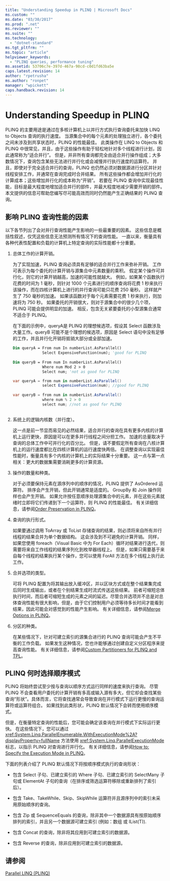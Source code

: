```yaml
---
title: "Understanding Speedup in PLINQ | Microsoft Docs"
ms.custom: ""
ms.date: "03/30/2017"
ms.prod: ".net"
ms.reviewer: ""
ms.suite: ""
ms.technology: 
  - "dotnet-standard"
ms.tgt_pltfrm: ""
ms.topic: "article"
helpviewer_keywords: 
  - "PLINQ queries, performance tuning"
ms.assetid: 53706c7e-397d-467a-98cd-c0d1fd63ba5e
caps.latest.revision: 14
author: "rpetrusha"
ms.author: "ronpet"
manager: "wpickett"
caps.handback.revision: 14
---
```

# Understanding Speedup in PLINQ
PLINQ 的主要用途是通过在多核计算机上以并行方式执行查询委托来加快 LINQ to Objects 查询的执行速度。  当源集合中的每个元素的处理独立进行，各个委托之间未涉及到共享状态时，PLINQ 的性能最佳。  此类操作在 LINQ to Objects 和 PLINQ 中很常见，并且，由于这些操作有助于轻松地针对多个线程进行计划，因此通常称为“适合并行”。  但是，并非所有查询都完全由适合并行操作组成；大多数情况下，查询包含某些无法进行并行化或会减慢并行执行速度的运算符。  并且，即使对于完全适合并行的查询，PLINQ 也仍然必须对数据源进行分区并针对线程安排工作，并通常在查询完成时合并结果。  所有这些操作都会增加并行化的计算成本；这些增加并行化的成本称为“开销”。  若要在 PLINQ 查询中实现最佳性能，目标是最大程度地增加适合并行的部件，并最大程度地减少需要开销的部件。  本文提供的信息可帮助您编写尽可能高效而同时仍然能产生正确结果的 PLINQ 查询。  
  
## 影响 PLINQ 查询性能的因素  
 以下各节列出了会对并行查询性能产生影响的一些最重要的因素。  这些信息是概括性叙述，仅凭这些信息无法预测所有情况下的查询性能。  一直以来，衡量具有各种代表性配置和负载的计算机上特定查询的实际性能都十分重要。  
  
1.  总体工作的计算开销。  
  
     为了实现加速，PLINQ 查询必须具有足够的适合并行工作来弥补开销。  工作可表示为每个委托的计算开销与源集合中元素数量的乘积。  假定某个操作可并行化，则它的计算开销越高，加速的可能性就越大。  例如，如果某个函数执行花费的时间为 1 毫秒，则针对 1000 个元素进行的顺序查询将花费 1 秒来执行该操作，而在四核计算机上进行的并行查询可能只花费 250 毫秒。  这样就产生了 750 毫秒的加速。  如果该函数对于每个元素需要花费 1 秒来执行，则加速将为 750 秒。  如果委托的开销很大，则对于源集合中的很少几个项，PLINQ 可能会提供明显的加速。  相反，包含无关紧要委托的小型源集合通常不适合于 PLINQ。  
  
     在下面的示例中，queryA是 PLINQ 的理想候选项，假设其 Select 函数涉及大量工作。queryB 可能不是个理想的候选项，原因是 Select 语句中没有足够的工作，并且并行化开销将抵销大部分或全部加速。  
  
    ```vb  
    Dim queryA = From num In numberList.AsParallel()  
                 Select ExpensiveFunction(num); 'good for PLINQ  
  
    Dim queryB = From num In numberList.AsParallel()  
                 Where num Mod 2 > 0  
                 Select num; 'not as good for PLINQ  
    ```  
  
    ```csharp  
    var queryA = from num in numberList.AsParallel()  
                 select ExpensiveFunction(num); //good for PLINQ  
  
    var queryB = from num in numberList.AsParallel()  
                 where num % 2 > 0  
                 select num; //not as good for PLINQ  
  
    ```  
  
2.  系统上的逻辑内核数（并行度）。  
  
     这一点是前一节显而易见的必然结果，适合并行的查询在具有更多内核的计算机上运行更快，原因是可以在更多并行线程之间分担工作。  加速的总量取决于查询的总体工作中可并行化的百分比。  但是，请不要假定所有查询在八核计算机上的运行速度都比在四核计算机的运行速度快两倍。  在调整查询以实现最佳性能时，衡量具有多个内核的计算机上的实际结果十分重要。  这一点与第一点相关：更大的数据集需要消耗更多的计算资源。  
  
3.  操作的数量和种类。  
  
     对于必须要保持元素在源序列中的顺序的情况，PLINQ 提供了 AsOrdered 运算符。  排序会产生开销，但此开销通常是适度的。  GroupBy 和 Join 操作同样也会产生开销。  如果允许按任意顺序处理源集合中的元素，并在这些元素就绪时立即将它们传递到下一个运算符，则 PLINQ 的性能最佳。  有关详细信息，请参阅[Order Preservation in PLINQ](../../../docs/standard/parallel-programming/order-preservation-in-plinq.md)。  
  
4.  查询的执行形式。  
  
     如果要通过调用 ToArray 或 ToList 存储查询的结果，则必须将来自所有并行线程的结果合并为单个数据结构。  这会涉及到不可避免的计算开销。  同样，如果您使用 foreach（Visual Basic 中为 For Each）循环对结果进行迭代，则需要将来自工作线程的结果序列化到枚举器线程上。  但是，如果只需要基于来自每个线程的结果执行某个操作，您可以使用 ForAll 方法在多个线程上执行此工作。  
  
5.  合并选项的类型。  
  
     可将 PLINQ 配置为将其输出放入缓冲区，并以区块方式或在整个结果集完成后同时生成输出，或者在个别结果生成时流式传送这些结果。  前者可缩短总体执行时间，而后者可缩短生成的元素之间的延迟。尽管合并选项并不总是对总体查询性能有很大影响，但是，由于它们控制用户必须等待多长时间才能看到结果，因此可能会对感觉到的性能产生影响。  有关详细信息，请参阅[Merge Options in PLINQ](../../../docs/standard/parallel-programming/merge-options-in-plinq.md)。  
  
6.  分区的种类。  
  
     在某些情况下，针对可建立索引的源集合进行的 PLINQ 查询可能会产生不平衡的工作负载。  如果发生这种情况，您也许能够通过创建自定义分区程序来提高查询性能。  有关详细信息，请参阅[Custom Partitioners for PLINQ and TPL](../../../docs/standard/parallel-programming/custom-partitioners-for-plinq-and-tpl.md)。  
  
## PLINQ 何时选择顺序模式  
 PLINQ 将始终尝试至少按与查询以顺序方式运行同样的速度来执行查询。  尽管 PLINQ 不会查看用户委托的计算开销有多高或输入源有多大，但它却会查找某些查询“形状”。具体而言，它将查找通常会导致查询在并行模式下运行更慢的查询运算符或运算符组合。  如果找到此类形状，PLINQ 默认情况下会转而使用顺序模式。  
  
 但是，在衡量特定查询的性能后，您可能会确定该查询在并行模式下实际运行更快。  在这些情况下，您可以通过 <xref:System.Linq.ParallelEnumerable.WithExecutionMode%2A?displayProperty=fullName> 方法使用 <xref:System.Linq.ParallelExecutionMode> 标志，以指示 PLINQ 对查询进行并行化。  有关详细信息，请参阅[How to: Specify the Execution Mode in PLINQ](../../../docs/standard/parallel-programming/how-to-specify-the-execution-mode-in-plinq.md)。  
  
 下面的列表介绍了 PLINQ 默认情况下将按顺序模式执行的查询形状：  
  
-   包含 Select 子句、已建立索引的 Where 子句、已建立索引的 SelectMany 子句或 ElementAt 子句的查询（在排序或筛选运算符移除或重新排列了索引后）。  
  
-   包含 Take、TakeWhile、Skip、SkipWhile 运算符并且源序列中的索引未采用原始顺序的查询。  
  
-   包含 Zip 或 SequenceEquals 的查询，除非其中一个数据源具有按原始顺序排列的索引，并且另一个数据源可建立索引 \(例如：数组 或 IList\(T\)\).  
  
-   包含 Concat 的查询，除非将其应用到可建立索引的数据源。  
  
-   包含 Reverse 的查询，除非应用到可建立索引的数据源。  
  
## 请参阅  
 [Parallel LINQ \(PLINQ\)](../../../docs/standard/parallel-programming/parallel-linq-plinq.md)
